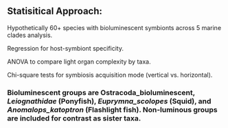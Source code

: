 ## Statisitical Approach:

Hypothetically 60+ species with bioluminescent symbionts across 5 marine clades analysis.

Regression for host-symbiont specificity.

ANOVA to compare light organ complexity by taxa.

Chi-square tests for symbiosis acquisition mode (vertical vs. horizontal).

### Bioluminescent groups are Ostracoda_bioluminescent, *Leiognathidae* (Ponyfish), *Euprymna_scolopes* (Squid), and *Anomalops_katoptron* (Flashlight fish). Non-luminous groups are included for contrast as sister taxa.

